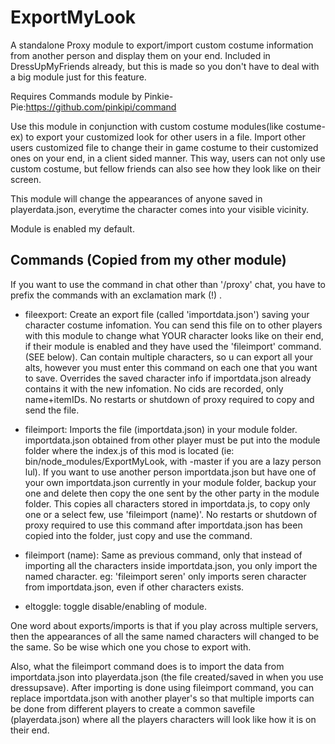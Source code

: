 # ExportMyLook
A standalone Proxy module to export/import custom costume information from another person and display them on your end. Included in DressUpMyFriends already, but this is made so you don't have to deal with a big module just for this feature.

Requires Commands module by Pinkie-Pie:https://github.com/pinkipi/command

Use this module in conjunction with custom costume modules(like costume-ex) to export your customized look for other users in a file. Import other users customized file to change their in game costume to their customized ones on your end, in a client sided manner. This way, users can not only use custom costume, but fellow friends can also see how they look like on their screen.

This module will change the appearances of anyone saved in playerdata.json, everytime the character comes into your visible vicinity.

Module is enabled my default.

## Commands (Copied from my other module)
If you want to use the command in chat other than '/proxy' chat, you have to prefix the commands with an exclamation mark (!) .

- fileexport: Create an export file (called 'importdata.json') saving your character costume infomation. You can send this file on to other players with this module to change what YOUR character looks like on their end, if their module is enabled and they have used the 'fileimport' command. (SEE below). Can contain multiple characters, so u can export all your alts, however you must enter this command on each one that you want to save. Overrides the saved character info if importdata.json already contains it with the new infomation. No cids are recorded, only name+itemIDs. No restarts or shutdown of proxy required to copy and send the file.

- fileimport: Imports the file (importdata.json) in your module folder. importdata.json obtained from other player must be put into the module folder where the index.js of this mod is located (ie: bin/node_modules/ExportMyLook, with -master if you are a lazy person lul). If you want to use another person importdata.json but have one of your own importdata.json currently in your module folder, backup your one and delete then copy the one sent by the other party in the module folder. This copies all characters stored in importdata.js, to copy only one or a select few, use 'fileimport (name)'. No restarts or shutdown of proxy required to use this command after importdata.json has been copied into the folder, just copy and use the command.

- fileimport (name): Same as previous command, only that instead of importing all the characters inside importdata.json, you only import the named character. eg: 'fileimport seren' only imports seren character from importdata.json, even if other characters exists.

- eltoggle: toggle disable/enabling of module.

One word about exports/imports is that if you play across multiple servers, then the appearances of all the same named characters will changed to be the same. So be wise which one you chose to export with.

Also, what the fileimport command does is to import the data from importdata.json into playerdata.json (the file created/saved in when you use dressupsave). After importing is done using fileimport command, you can replace importdata.json with another player's so that multiple imports can be done from different players to create a common savefile (playerdata.json) where all the players characters will look like how it is on their end.
